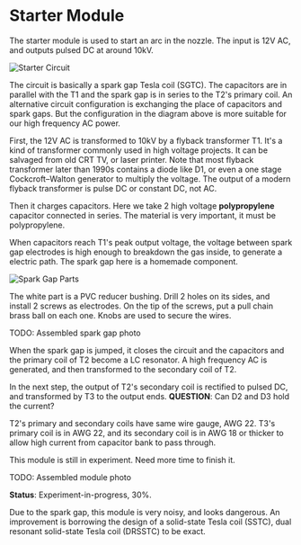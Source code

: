 # Starter Module

The starter module is used to start an arc in the nozzle. The input is 12V AC, and outputs pulsed DC at around 10kV.

![Starter Circuit](Img/StarterCircuit.png)

The circuit is basically a spark gap Tesla coil (SGTC). The capacitors are in parallel with the T1 and the spark gap is in series to the T2's primary coil. An alternative circuit configuration is exchanging the place of capacitors and spark gaps. But the configuration in the diagram above is more suitable for our high frequency AC power.

First, the 12V AC is transformed to 10kV by a flyback transformer T1. It's a kind of transformer commonly used in high voltage projects. It can be salvaged from old CRT TV, or laser printer. Note that most flyback transformer later than 1990s contains a diode like D1, or even a one stage Cockcroft–Walton generator to multiply the voltage. The output of a modern flyback transformer is pulse DC or constant DC, not AC.

Then it charges capacitors. Here we take 2 high voltage **polypropylene** capacitor connected in series. The material is very important, it must be polypropylene.

When capacitors reach T1's peak output voltage, the voltage between spark gap electrodes is high enough to breakdown the gas inside, to generate a electric path. The spark gap here is a homemade component.

![Spark Gap Parts](Img/SparkGapParts.jpg)

The white part is a PVC reducer bushing. Drill 2 holes on its sides, and install 2 screws as electrodes. On the tip of the screws, put a pull chain brass ball on each one. Knobs are used to secure the wires.

TODO: Assembled spark gap photo

When the spark gap is jumped, it closes the circuit and the capacitors and the primary coil of T2 become a LC resonator. A high frequency AC is generated, and then transformed to the secondary coil of T2.

In the next step, the output of T2's secondary coil is rectified to pulsed DC, and transformed by T3 to the output ends. **QUESTION**: Can D2 and D3 hold the current?

T2's primary and secondary coils have same wire gauge, AWG 22. T3's primary coil is in AWG 22, and its secondary coil is in AWG 18 or thicker to allow high current from capacitor bank to pass through.

This module is still in experiment. Need more time to finish it.

TODO: Assembled module photo

**Status**: Experiment-in-progress, 30%.

Due to the spark gap, this module is very noisy, and looks dangerous. An improvement is borrowing the design of a solid-state Tesla coil (SSTC), dual resonant solid-state Tesla coil (DRSSTC) to be exact.
